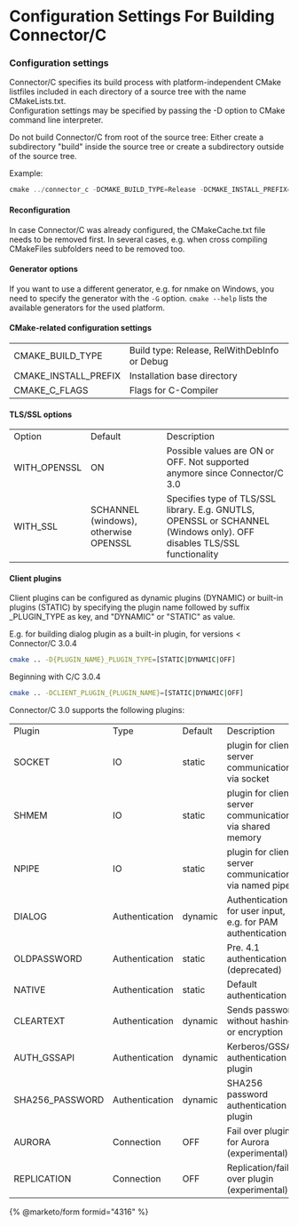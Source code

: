 # Configuration Settings For Building Connector/C

### Configuration settings

Connector/C specifies its build process with platform-independent CMake listfiles included in each directory of a source tree with the name CMakeLists.txt.\
Configuration settings may be specified by passing the -D option to CMake command line interpreter.

Do not build Connector/C from root of the source tree: Either create a subdirectory "build" inside the source tree or create a subdirectory outside of the source tree.

Example:

```c
cmake ../connector_c -DCMAKE_BUILD_TYPE=Release -DCMAKE_INSTALL_PREFIX=/usr/local
```

#### Reconfiguration

In case Connector/C was already configured, the CMakeCache.txt file needs to be removed first. In several cases, e.g. when cross compiling CMakeFiles subfolders need to be removed too.

#### Generator options

If you want to use a different generator, e.g. for nmake on Windows, you need to specify the generator with the `-G` option. `cmake --help` lists the available generators for the used platform.

#### CMake-related configuration settings

|                        |                                              |
| ---------------------- | -------------------------------------------- |
| CMAKE\_BUILD\_TYPE     | Build type: Release, RelWithDebInfo or Debug |
| CMAKE\_INSTALL\_PREFIX | Installation base directory                  |
| CMAKE\_C\_FLAGS        | Flags for C-Compiler                         |

#### TLS/SSL options

|               |                                       |                                                                                                                        |
| ------------- | ------------------------------------- | ---------------------------------------------------------------------------------------------------------------------- |
| Option        | Default                               | Description                                                                                                            |
| WITH\_OPENSSL | ON                                    | Possible values are ON or OFF. Not supported anymore since Connector/C 3.0                                             |
| WITH\_SSL     | SCHANNEL (windows), otherwise OPENSSL | Specifies type of TLS/SSL library. E.g. GNUTLS, OPENSSL or SCHANNEL (Windows only). OFF disables TLS/SSL functionality |

#### Client plugins

Client plugins can be configured as dynamic plugins (DYNAMIC) or built-in plugins (STATIC) by specifying the plugin name followed by suffix \_PLUGIN\_TYPE as key, and "DYNAMIC" or "STATIC" as value.

E.g. for building dialog plugin as a built-in plugin, for versions < Connector/C 3.0.4

```bash
cmake .. -D{PLUGIN_NAME}_PLUGIN_TYPE=[STATIC|DYNAMIC|OFF]
```

Beginning with C/C 3.0.4

```bash
cmake .. -DCLIENT_PLUGIN_{PLUGIN_NAME}=[STATIC|DYNAMIC|OFF]
```

Connector/C 3.0 supports the following plugins:

|                  |                |         |                                                            |
| ---------------- | -------------- | ------- | ---------------------------------------------------------- |
| Plugin           | Type           | Default | Description                                                |
| SOCKET           | IO             | static  | plugin for client server communication via socket          |
| SHMEM            | IO             | static  | plugin for client server communication via shared memory   |
| NPIPE            | IO             | static  | plugin for client server communication via named pipe      |
| DIALOG           | Authentication | dynamic | Authentication for user input, e.g. for PAM authentication |
| OLDPASSWORD      | Authentication | static  | Pre. 4.1 authentication (deprecated)                       |
| NATIVE           | Authentication | static  | Default authentication                                     |
| CLEARTEXT        | Authentication | dynamic | Sends password without hashing or encryption               |
| AUTH\_GSSAPI     | Authentication | dynamic | Kerberos/GSSAPI authentication plugin                      |
| SHA256\_PASSWORD | Authentication | dynamic | SHA256 password authentication plugin                      |
| AURORA           | Connection     | OFF     | Fail over plugin for Aurora (experimental)                 |
| REPLICATION      | Connection     | OFF     | Replication/fail over plugin (experimental)                |


{% @marketo/form formid="4316" %}
